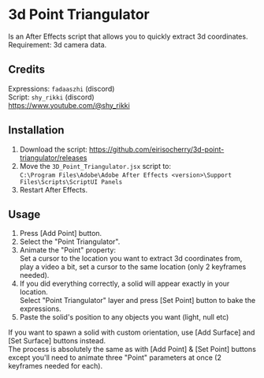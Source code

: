 # 3d Point Triangulator
Is an After Effects script that allows you to quickly extract 3d coordinates.  
Requirement: 3d camera data.  

## Credits
Expressions: `fadaaszhi` (discord)  
Script: `shy_rikki` (discord)  
https://www.youtube.com/@shy_rikki  

## Installation
1. Download the script: https://github.com/eirisocherry/3d-point-triangulator/releases  
2. Move the `3D_Point_Triangulator.jsx` script to:  
`C:\Program Files\Adobe\Adobe After Effects <version>\Support Files\Scripts\ScriptUI Panels`  
3. Restart After Effects.  

## Usage
1. Press [Add Point] button.  
2. Select the "Point Triangulator".  
3. Animate the "Point" property:  
Set a cursor to the location you want to extract 3d coordinates from, play a video a bit, set a cursor to the same location (only 2 keyframes needed).  
4. If you did everything correctly, a solid will appear exactly in your location.  
Select "Point Triangulator" layer and press [Set Point] button to bake the expressions.  
5. Paste the solid's position to any objects you want (light, null etc)  

If you want to spawn a solid with custom orientation, use [Add Surface] and [Set Surface] buttons instead.  
The process is absolutely the same as with [Add Point] & [Set Point] buttons except you'll need to animate three "Point" parameters at once (2 keyframes needed for each).  
